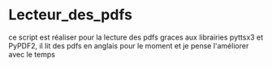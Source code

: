 # Lecteur_des_pdfs
 ce script est réaliser pour la lecture des pdfs graces aux librairies pyttsx3 et PyPDF2, il lit des pdfs en anglais pour le moment et je pense l'améliorer avec le temps
